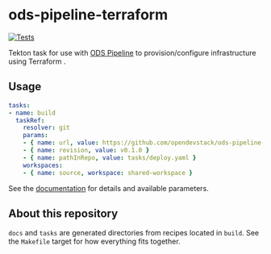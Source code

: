 # ods-pipeline-terraform

[![Tests](https://github.com/opendevstack/ods-pipeline-terraform/actions/workflows/main.yaml/badge.svg)](https://github.com/opendevstack/ods-pipeline-terraform/actions/workflows/main.yaml)

Tekton task for use with [ODS Pipeline](https://github.com/opendevstack/ods-pipeline) to provision/configure infrastructure using Terraform .


## Usage

```yaml
tasks:
- name: build
  taskRef:
    resolver: git
    params:
    - { name: url, value: https://github.com/opendevstack/ods-pipeline-terraform.git }
    - { name: revision, value: v0.1.0 }
    - { name: pathInRepo, value: tasks/deploy.yaml }
    workspaces:
    - { name: source, workspace: shared-workspace }
```

See the [documentation](/docs/deploy.adoc) for details and available parameters.

## About this repository

`docs` and `tasks` are generated directories from recipes located in `build`. See the `Makefile` target for how everything fits together.
